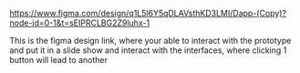 https://www.figma.com/design/q1L5l6Y5qDLAVsthKD3LMI/Dapp-(Copy)?node-id=0-1&t=sEIPRCLBG2Z9luhx-1



This is the figma design link, where your able to interact with the prototype and put it in a slide show and interact with the interfaces, where clicking 1 button will lead to another
